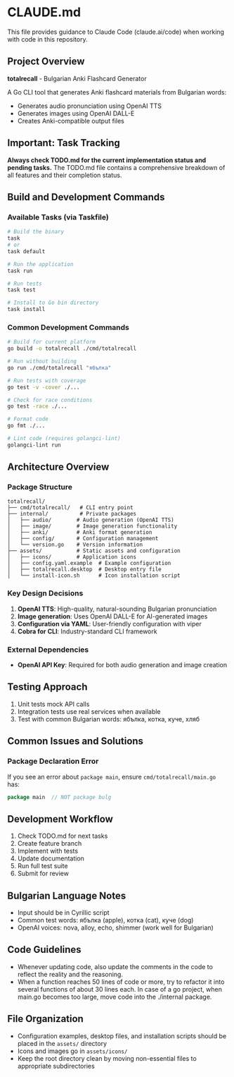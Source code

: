 # CLAUDE.md

This file provides guidance to Claude Code (claude.ai/code) when working with code in this repository.

## Project Overview
**totalrecall** - Bulgarian Anki Flashcard Generator

A Go CLI tool that generates Anki flashcard materials from Bulgarian words:
- Generates audio pronunciation using OpenAI TTS
- Generates images using OpenAI DALL-E
- Creates Anki-compatible output files

## Important: Task Tracking
**Always check TODO.md for the current implementation status and pending tasks.** The TODO.md file contains a comprehensive breakdown of all features and their completion status.

## Build and Development Commands

### Available Tasks (via Taskfile)
```bash
# Build the binary
task
# or
task default

# Run the application
task run

# Run tests
task test

# Install to Go bin directory
task install
```

### Common Development Commands
```bash
# Build for current platform
go build -o totalrecall ./cmd/totalrecall

# Run without building
go run ./cmd/totalrecall "ябълка"

# Run tests with coverage
go test -v -cover ./...

# Check for race conditions
go test -race ./...

# Format code
go fmt ./...

# Lint code (requires golangci-lint)
golangci-lint run
```

## Architecture Overview

### Package Structure
```
totalrecall/
├── cmd/totalrecall/   # CLI entry point
├── internal/          # Private packages
│   ├── audio/        # Audio generation (OpenAI TTS)
│   ├── image/        # Image generation functionality
│   ├── anki/         # Anki format generation
│   ├── config/       # Configuration management
│   └── version.go    # Version information
├── assets/           # Static assets and configuration
│   ├── icons/        # Application icons
│   ├── config.yaml.example  # Example configuration
│   ├── totalrecall.desktop  # Desktop entry file
│   └── install-icon.sh      # Icon installation script
```

### Key Design Decisions
1. **OpenAI TTS**: High-quality, natural-sounding Bulgarian pronunciation
2. **Image generation**: Uses OpenAI DALL-E for AI-generated images
3. **Configuration via YAML**: User-friendly configuration with viper
4. **Cobra for CLI**: Industry-standard CLI framework

### External Dependencies
- **OpenAI API Key**: Required for both audio generation and image creation

## Testing Approach
1. Unit tests mock API calls
2. Integration tests use real services when available
3. Test with common Bulgarian words: ябълка, котка, куче, хляб

## Common Issues and Solutions


### Package Declaration Error
If you see an error about `package main`, ensure `cmd/totalrecall/main.go` has:
```go
package main  // NOT package bulg
```

## Development Workflow
1. Check TODO.md for next tasks
2. Create feature branch
3. Implement with tests
4. Update documentation
5. Run full test suite
6. Submit for review

## Bulgarian Language Notes
- Input should be in Cyrillic script
- Common test words: ябълка (apple), котка (cat), куче (dog)
- OpenAI voices: nova, alloy, echo, shimmer (work well for Bulgarian)

## Code Guidelines
- Whenever updating code, also update the comments in the code to reflect the reality and the reasoning.
- When a function reaches 50 lines of code or more, try to refactor it into several functions of about 30 lines each. In case of a go project, when main.go becomes too large, move code into the ./internal package.

## File Organization
- Configuration examples, desktop files, and installation scripts should be placed in the `assets/` directory
- Icons and images go in `assets/icons/`
- Keep the root directory clean by moving non-essential files to appropriate subdirectories
